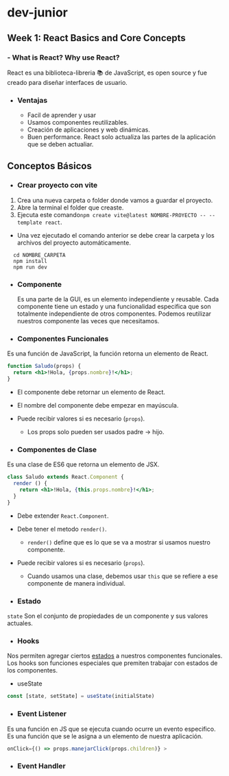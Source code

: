 # dev-junior

## Week 1: React Basics and Core Concepts

### - What is React? Why use React?

React es una biblioteca-libreria :books: de JavaScript, es open source y fue creado para diseñar interfaces de usuario.

- ### Ventajas
  - Facil de aprender y usar
  - Usamos componentes reutilizables.
  - Creación de aplicaciones y web dinámicas.
  - Buen performance. React solo actualiza las partes de la aplicación que se deben actualiar.
 
## Conceptos Básicos

- ### Crear proyecto con vite

1. Crea una nueva carpeta o folder donde vamos a guardar el proyecto.
2. Abre la terminal el folder que creaste.
3. Ejecuta este comando```npm create vite@latest NOMBRE-PROYECTO -- --template react```.
  -  Una vez ejecutado el comando anterior se debe crear la carpeta y los archivos del proyecto automáticamente.
```
  cd NOMBRE_CARPETA
  npm install
  npm run dev
```


- ### Componente

  Es una parte de la GUI, es un elemento independiente y reusable. Cada componente tiene un estado y una funcionalidad especifica que son totalmente independiente de otros componentes. Podemos reutilizar nuestros componente las veces que necesitamos.

- ### Componentes Funcionales

Es una función de JavaScript, la función retorna un elemento de React.

```jsx
function Saludo(props) {
  return <h1>!Hola, {props.nombre}!</h1>;
}
```
- El componente debe retornar un elemento de React.
- El nombre del componente debe empezar en mayúscula.
- Puede recibir valores si es necesario (```props```).
  - Los props solo pueden ser usados padre -> hijo.
 
- ### Componentes de Clase

Es una clase de ES6 que retorna un elemento de JSX.

```jsx
class Saludo extends React.Component {
  render () {
    return <h1>!Hola, {this.props.nombre}!</h1>;
  }
}
```
- Debe extender ```React.Component```.
- Debe tener el metodo ```render()```.
  - ```render()``` define que es lo que se va a mostrar si usamos nuestro componente.
- Puede recibir valores si es necesario (```props```).
  - Cuando usamos una clase, debemos usar ```this``` que se refiere a ese componente de manera individual.

 - ### Estado

```state``` Son el conjunto de propiedades de un componente y sus valores actuales.

- ### Hooks

Nos permiten agregar ciertos <ins>estados</ins> a nuestros componentes funcionales.
Los hooks son funciones especiales que premiten trabajar con estados de los componentes.

  - useState

```jsx 
const [state, setState] = useState(initialState)
```

- ### Event Listener

Es una función en JS que se ejecuta cuando ocurre un evento especifico. Es una función que se le asigna a un elemento de nuestra aplicación.

```jsx
onClick={() => props.manejarClick(props.children)} >
```

- ### Event Handler







